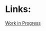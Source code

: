 # Links:

 
[Work in Progress](https://ramonaworks.github.io/01_react-bootstrap-weather/index.html)
